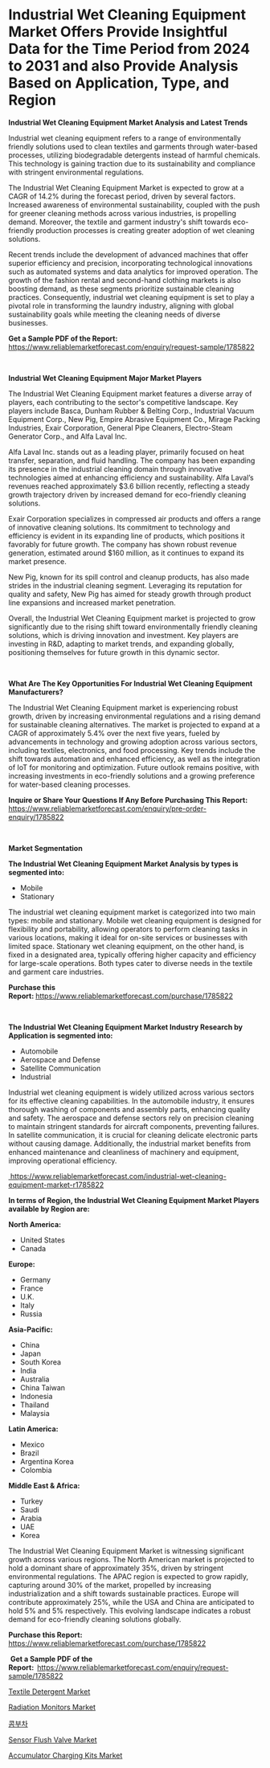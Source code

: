 <p><h1>Industrial Wet Cleaning Equipment Market Offers Provide Insightful Data for the Time Period from 2024 to 2031 and also Provide Analysis Based on Application, Type, and Region</h1></p><p><strong>Industrial Wet Cleaning Equipment Market Analysis and Latest Trends</strong></p>
<p><p>Industrial wet cleaning equipment refers to a range of environmentally friendly solutions used to clean textiles and garments through water-based processes, utilizing biodegradable detergents instead of harmful chemicals. This technology is gaining traction due to its sustainability and compliance with stringent environmental regulations. </p><p>The Industrial Wet Cleaning Equipment Market is expected to grow at a CAGR of 14.2% during the forecast period, driven by several factors. Increased awareness of environmental sustainability, coupled with the push for greener cleaning methods across various industries, is propelling demand. Moreover, the textile and garment industry's shift towards eco-friendly production processes is creating greater adoption of wet cleaning solutions. </p><p>Recent trends include the development of advanced machines that offer superior efficiency and precision, incorporating technological innovations such as automated systems and data analytics for improved operation. The growth of the fashion rental and second-hand clothing markets is also boosting demand, as these segments prioritize sustainable cleaning practices. Consequently, industrial wet cleaning equipment is set to play a pivotal role in transforming the laundry industry, aligning with global sustainability goals while meeting the cleaning needs of diverse businesses.</p></p>
<p><strong>Get a Sample PDF of the Report:&nbsp;</strong> <a href="https://www.reliablemarketforecast.com/enquiry/request-sample/1785822?utm_campaign=1080&utm_medium=2&utm_source=Github&utm_content=ia&utm_term=19122024&utm_id=industrial-wet-cleaning-equipment">https://www.reliablemarketforecast.com/enquiry/request-sample/1785822</a></p>
<p>&nbsp;</p>
<p><strong>Industrial Wet Cleaning Equipment Major Market Players</strong></p>
<p><p>The Industrial Wet Cleaning Equipment market features a diverse array of players, each contributing to the sector's competitive landscape. Key players include Basca, Dunham Rubber & Belting Corp., Industrial Vacuum Equipment Corp., New Pig, Empire Abrasive Equipment Co., Mirage Packing Industries, Exair Corporation, General Pipe Cleaners, Electro-Steam Generator Corp., and Alfa Laval Inc.</p><p>Alfa Laval Inc. stands out as a leading player, primarily focused on heat transfer, separation, and fluid handling. The company has been expanding its presence in the industrial cleaning domain through innovative technologies aimed at enhancing efficiency and sustainability. Alfa Laval’s revenues reached approximately $3.6 billion recently, reflecting a steady growth trajectory driven by increased demand for eco-friendly cleaning solutions.</p><p>Exair Corporation specializes in compressed air products and offers a range of innovative cleaning solutions. Its commitment to technology and efficiency is evident in its expanding line of products, which positions it favorably for future growth. The company has shown robust revenue generation, estimated around $160 million, as it continues to expand its market presence.</p><p>New Pig, known for its spill control and cleanup products, has also made strides in the industrial cleaning segment. Leveraging its reputation for quality and safety, New Pig has aimed for steady growth through product line expansions and increased market penetration.</p><p>Overall, the Industrial Wet Cleaning Equipment market is projected to grow significantly due to the rising shift toward environmentally friendly cleaning solutions, which is driving innovation and investment. Key players are investing in R&D, adapting to market trends, and expanding globally, positioning themselves for future growth in this dynamic sector.</p></p>
<p>&nbsp;</p>
<p><strong>What Are The Key Opportunities For Industrial Wet Cleaning Equipment Manufacturers?</strong></p>
<p><p>The Industrial Wet Cleaning Equipment market is experiencing robust growth, driven by increasing environmental regulations and a rising demand for sustainable cleaning alternatives. The market is projected to expand at a CAGR of approximately 5.4% over the next five years, fueled by advancements in technology and growing adoption across various sectors, including textiles, electronics, and food processing. Key trends include the shift towards automation and enhanced efficiency, as well as the integration of IoT for monitoring and optimization. Future outlook remains positive, with increasing investments in eco-friendly solutions and a growing preference for water-based cleaning processes.</p></p>
<p><strong>Inquire or Share Your Questions If Any Before Purchasing This Report:</strong> <a href="https://www.reliablemarketforecast.com/enquiry/pre-order-enquiry/1785822?utm_campaign=1080&utm_medium=2&utm_source=Github&utm_content=ia&utm_term=19122024&utm_id=industrial-wet-cleaning-equipment">https://www.reliablemarketforecast.com/enquiry/pre-order-enquiry/1785822</a></p>
<p>&nbsp;</p>
<p><strong>Market Segmentation</strong></p>
<p><strong>The Industrial Wet Cleaning Equipment Market Analysis by types is segmented into:</strong></p>
<p><ul><li>Mobile</li><li>Stationary</li></ul></p>
<p><p>The industrial wet cleaning equipment market is categorized into two main types: mobile and stationary. Mobile wet cleaning equipment is designed for flexibility and portability, allowing operators to perform cleaning tasks in various locations, making it ideal for on-site services or businesses with limited space. Stationary wet cleaning equipment, on the other hand, is fixed in a designated area, typically offering higher capacity and efficiency for large-scale operations. Both types cater to diverse needs in the textile and garment care industries.</p></p>
<p><strong>Purchase this Report:&nbsp;</strong><a href="https://www.reliablemarketforecast.com/purchase/1785822?utm_campaign=1080&utm_medium=2&utm_source=Github&utm_content=ia&utm_term=19122024&utm_id=industrial-wet-cleaning-equipment">https://www.reliablemarketforecast.com/purchase/1785822</a></p>
<p>&nbsp;</p>
<p><strong>The Industrial Wet Cleaning Equipment Market Industry Research by Application is segmented into:</strong></p>
<p><ul><li>Automobile</li><li>Aerospace and Defense</li><li>Satellite Communication</li><li>Industrial</li></ul></p>
<p><p>Industrial wet cleaning equipment is widely utilized across various sectors for its effective cleaning capabilities. In the automobile industry, it ensures thorough washing of components and assembly parts, enhancing quality and safety. The aerospace and defense sectors rely on precision cleaning to maintain stringent standards for aircraft components, preventing failures. In satellite communication, it is crucial for cleaning delicate electronic parts without causing damage. Additionally, the industrial market benefits from enhanced maintenance and cleanliness of machinery and equipment, improving operational efficiency.</p></p>
<p><a href="https://www.reliablemarketforecast.com/industrial-wet-cleaning-equipment-market-r1785822?utm_campaign=1080&utm_medium=2&utm_source=Github&utm_content=ia&utm_term=19122024&utm_id=industrial-wet-cleaning-equipment">&nbsp;https://www.reliablemarketforecast.com/industrial-wet-cleaning-equipment-market-r1785822</a></p>
<p><strong>In terms of Region, the Industrial Wet Cleaning Equipment Market Players available by Region are:</strong></p>
<p>
    <p> <strong> North America: </strong>
        <ul>
            <li>United States</li>
            <li>Canada</li>
        </ul>
        </p> 
    <p> <strong> Europe: </strong>
        <ul>
            <li>Germany</li>
            <li>France</li>
            <li>U.K.</li>
            <li>Italy</li>
            <li>Russia</li>
        </ul>
        </p> 
    <p> <strong> Asia-Pacific: </strong>
        <ul>
            <li>China</li>
            <li>Japan</li>
            <li>South Korea</li>
            <li>India</li>
            <li>Australia</li>
            <li>China Taiwan</li>
            <li>Indonesia</li>
            <li>Thailand</li>
            <li>Malaysia</li>
        </ul>
        </p> 
    <p> <strong> Latin America: </strong>
        <ul>
            <li>Mexico</li>
            <li>Brazil</li>
            <li>Argentina Korea</li>
            <li>Colombia</li>
        </ul>
        </p> 
    <p> <strong> Middle East & Africa: </strong>
        <ul>
            <li>Turkey</li>
            <li>Saudi</li>
            <li>Arabia</li>
            <li>UAE</li>
            <li>Korea</li>
        </ul>
    </p>
    </p>
<p><p>The Industrial Wet Cleaning Equipment Market is witnessing significant growth across various regions. The North American market is projected to hold a dominant share of approximately 35%, driven by stringent environmental regulations. The APAC region is expected to grow rapidly, capturing around 30% of the market, propelled by increasing industrialization and a shift towards sustainable practices. Europe will contribute approximately 25%, while the USA and China are anticipated to hold 5% and 5% respectively. This evolving landscape indicates a robust demand for eco-friendly cleaning solutions globally.</p></p>
<p><strong>Purchase this Report: </strong><a href="https://www.reliablemarketforecast.com/purchase/1785822?utm_campaign=1080&utm_medium=2&utm_source=Github&utm_content=ia&utm_term=19122024&utm_id=industrial-wet-cleaning-equipment">https://www.reliablemarketforecast.com/purchase/1785822</a></p>
<p>&nbsp;<strong>Get a Sample PDF of the Report:&nbsp;&nbsp;</strong><a href="https://www.reliablemarketforecast.com/enquiry/request-sample/1785822?utm_campaign=1080&utm_medium=2&utm_source=Github&utm_content=ia&utm_term=19122024&utm_id=industrial-wet-cleaning-equipment">https://www.reliablemarketforecast.com/enquiry/request-sample/1785822</a></p>
<p><strong></strong></p>
<p><p><a href="https://www.linkedin.com/pulse/textile-detergent-market-analysis-major-challenges-sales-ypbye?utm_campaign=1080&utm_medium=2&utm_source=Github&utm_content=ia&utm_term=19122024&utm_id=industrial-wet-cleaning-equipment">Textile Detergent Market</a></p><p><a href="https://www.linkedin.com/pulse/industry-analysis-competitive-strategies-radiation-monitors-cobxe?utm_campaign=1080&utm_medium=2&utm_source=Github&utm_content=ia&utm_term=19122024&utm_id=industrial-wet-cleaning-equipment">Radiation Monitors Market</a></p><p><a href="https://github.com/sougarounis/Market-Research-Report-List-6/blob/main/494911428823.md?utm_campaign=1080&utm_medium=2&utm_source=Github&utm_content=ia&utm_term=19122024&utm_id=industrial-wet-cleaning-equipment">콤부차</a></p><p><a href="https://www.linkedin.com/pulse/key-trends-driving-sensor-flush-valve-market-growth-93-cagr-from-pzoge?utm_campaign=1080&utm_medium=2&utm_source=Github&utm_content=ia&utm_term=19122024&utm_id=industrial-wet-cleaning-equipment">Sensor Flush Valve Market</a></p><p><a href="https://www.linkedin.com/pulse/regional-development-deployment-revenue-growth-accumulator-2uxze?utm_campaign=1080&utm_medium=2&utm_source=Github&utm_content=ia&utm_term=19122024&utm_id=industrial-wet-cleaning-equipment">Accumulator Charging Kits Market</a></p></p>